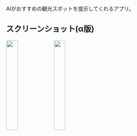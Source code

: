 AIがおすすめの観光スポットを提示してくれるアプリ。
## スクリーンショット(α版)
<img src="https://github.com/user-attachments/assets/7bbd304d-6936-45ee-b6f2-9d7cd0b509c0" width="25%">
<img src="https://github.com/user-attachments/assets/f566e3a1-768f-4a44-b1a5-7aa9917829e6" width="25%">
